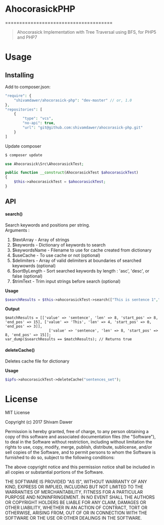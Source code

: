 # AhocorasickPHP
======================================

> Ahocorasick Implementation with Tree Traversal using BFS, for PHP5 and PHP7

# Usage

## Installing 

Add to composer.json:

```PHP
"require": {
	"shivamdawer/ahocorasick-php": "dev-master" // or, 1.0
},
"repositories": [
    {
        "type": "vcs",
        "no-api": true,
        "url": "git@github.com:shivamdawer/ahocorasick-php.git"
    }
]
```

Update composer

```bash
$ composer update
```

```PHP
use Ahocorasick\Src\AhocorasickTest;

public function __construct(AhocorasickTest $ahocorasickTest)
{
    $this->ahocorasickTest = $ahocorasickTest;
}
```



## API


#### search()

Search keywords and positions per string. <br>
Arguments :
1. $textArray    - Array of strings
2. $keywords     - Dictionary of keywords to search
3. $keywordsName - Filename to use for cache created from dictionary
4. $useCache     - To use cache or not (optional)
5. $delimiters   - Array of valid delimiters at boundaries of searched keywowrds (optional)
6. $sortByLength - Sort searched keywords by length : 'asc', 'desc', or false (optional)
7. $trimText     - Trim input strings before search (optional)

**Usage**
```PHP
$searchResults = $this->ahocorasickTest->search(["This is sentence 1","Another sentence"], ["sentence","This"], "sentences_set", true, [" ",","], "desc", true);
```
**Output**
```
$matchResults = [['value' => 'sentence', 'len' => 8, 'start_pos' => 8, 'end_pos' => 15], ['value' => 'This', 'len' => 4, 'start_pos' => 0, 'end_pos' => 3]], 
					['value' => 'sentence', 'len' => 8, 'start_pos' => 8, 'end_pos' => 15]];
var_dump($searchResults == $matchResults); // Returns true
```

#### deleteCache()

Deletes cache file for dictionary

**Usage**
```PHP
$ipfs->ahocorasickTest->deleteCache("sentences_set");
```

# License 

MIT License

Copyright (c) 2017 Shivam Dawer

Permission is hereby granted, free of charge, to any person obtaining a copy
of this software and associated documentation files (the "Software"), to deal
in the Software without restriction, including without limitation the rights
to use, copy, modify, merge, publish, distribute, sublicense, and/or sell
copies of the Software, and to permit persons to whom the Software is
furnished to do so, subject to the following conditions:

The above copyright notice and this permission notice shall be included in all
copies or substantial portions of the Software.

THE SOFTWARE IS PROVIDED "AS IS", WITHOUT WARRANTY OF ANY KIND, EXPRESS OR
IMPLIED, INCLUDING BUT NOT LIMITED TO THE WARRANTIES OF MERCHANTABILITY,
FITNESS FOR A PARTICULAR PURPOSE AND NONINFRINGEMENT. IN NO EVENT SHALL THE
AUTHORS OR COPYRIGHT HOLDERS BE LIABLE FOR ANY CLAIM, DAMAGES OR OTHER
LIABILITY, WHETHER IN AN ACTION OF CONTRACT, TORT OR OTHERWISE, ARISING FROM,
OUT OF OR IN CONNECTION WITH THE SOFTWARE OR THE USE OR OTHER DEALINGS IN THE
SOFTWARE.
